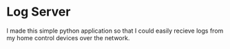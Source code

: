 # Log Server
I made this simple python application so that I could easily recieve logs from my home control devices over the network.
